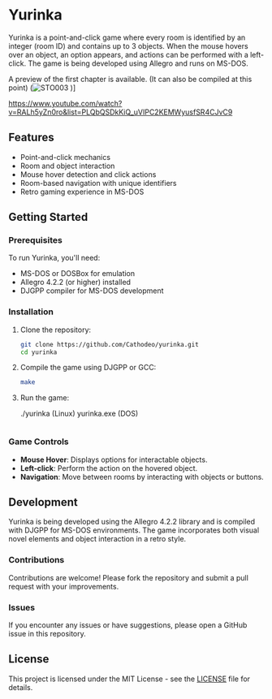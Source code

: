 
# Yurinka

Yurinka is a point-and-click game where every room is identified by an integer (room ID) and contains up to 3 objects. When the mouse hovers over an object, an option appears, and actions can be performed with a left-click. The game is being developed using Allegro and runs on MS-DOS.

A preview of the first chapter is available.
(It can also be compiled at this point)
(![STO003](https://github.com/user-attachments/assets/d674f8d8-3e37-4a3b-be46-f96bd901f3c4)
)]

https://www.youtube.com/watch?v=RALh5yZn0ro&list=PLQbQSDkKiQ_uVIPC2KEMWyusfSR4CJvC9


## Features

- Point-and-click mechanics
- Room and object interaction
- Mouse hover detection and click actions
- Room-based navigation with unique identifiers
- Retro gaming experience in MS-DOS

## Getting Started

### Prerequisites

To run Yurinka, you'll need:

- MS-DOS or DOSBox for emulation
- Allegro 4.2.2 (or higher) installed
- DJGPP compiler for MS-DOS development

### Installation

1. Clone the repository:
   ```bash
   git clone https://github.com/Cathodeo/yurinka.git
   cd yurinka
   ```

2. Compile the game using DJGPP or GCC:
   ```bash
   make
   ```

3. Run the game:

   ./yurinka (Linux)
   yurinka.exe (DOS)
   ```

### Game Controls

- **Mouse Hover**: Displays options for interactable objects.
- **Left-click**: Perform the action on the hovered object.
- **Navigation**: Move between rooms by interacting with objects or buttons.

## Development

Yurinka is being developed using the Allegro 4.2.2 library and is compiled with DJGPP for MS-DOS environments. The game incorporates both visual novel elements and object interaction in a retro style.

### Contributions

Contributions are welcome! Please fork the repository and submit a pull request with your improvements.

### Issues

If you encounter any issues or have suggestions, please open a GitHub issue in this repository.

## License

This project is licensed under the MIT License - see the [LICENSE](LICENSE) file for details.
